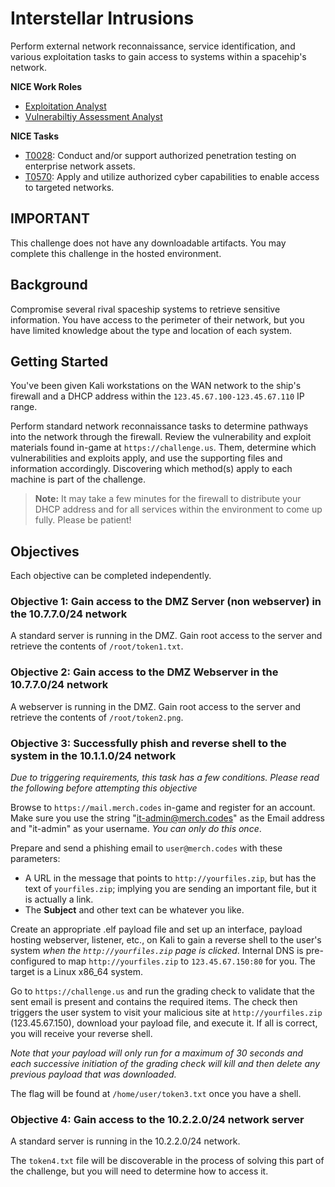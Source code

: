 # Interstellar Intrusions

Perform external network reconnaissance, service identification, and various exploitation tasks to gain access to systems within a spacehip's network.

**NICE Work Roles**

- [Exploitation Analyst](https://niccs.cisa.gov/workforce-development/nice-framework)
- [Vulnerabiltiy Assessment Analyst](https://niccs.cisa.gov/workforce-development/nice-framework)

**NICE Tasks**
 - [T0028](https://niccs.cisa.gov/workforce-development/nice-framework): Conduct and/or support authorized penetration testing on enterprise network assets.
 - [T0570](https://niccs.cisa.gov/workforce-development/nice-framework): Apply and utilize authorized cyber capabilities to enable access to targeted networks.


## IMPORTANT
This challenge does not have any downloadable artifacts. You may complete this challenge in the hosted environment.

## Background

Compromise several rival spaceship systems to retrieve sensitive information. You have access to the perimeter of their network, but you have limited knowledge about the type and location of each system.

## Getting Started

You've been given Kali workstations on the WAN network to the ship's firewall and a DHCP address within the `123.45.67.100-123.45.67.110` IP range.

Perform standard network reconnaissance tasks to determine pathways into the network through the firewall. Review the vulnerability and exploit materials found in-game at `https://challenge.us`. Them, determine which vulnerabilities and exploits apply, and use the supporting files and information accordingly. Discovering which method(s) apply to each machine is part of the challenge.

>**Note:** It may take a few minutes for the firewall to distribute your DHCP address and for all services within the environment to come up fully. Please be patient!

## Objectives

Each objective can be completed independently.

### Objective 1: Gain access to the DMZ Server (non webserver) in the 10.7.7.0/24 network

A standard server is running in the DMZ. Gain root access to the server and retrieve the contents of `/root/token1.txt`.

### Objective 2: Gain access to the DMZ Webserver in the 10.7.7.0/24 network

A webserver is running in the DMZ. Gain root access to the server and retrieve the contents of `/root/token2.png`.

### Objective 3: Successfully phish and reverse shell to the system in the 10.1.1.0/24 network

*Due to triggering requirements, this task has a few conditions. Please read the following before attempting this objective*

Browse to `https://mail.merch.codes` in-game and register for an account. Make sure you use the string "it-admin@merch.codes" as the Email address and "it-admin" as your username. *You can only do this once*.

Prepare and send a phishing email to `user@merch.codes` with these parameters:
- A URL in the message that points to `http://yourfiles.zip`, but has the text of `yourfiles.zip`; implying you are sending an important file, but it is actually a link.
- The **Subject** and other text can be whatever you like.

Create an appropriate .elf payload file and set up an interface, payload hosting webserver, listener, etc., on Kali to gain a reverse shell to the user's system *when the `http://yourfiles.zip` page is clicked*. Internal DNS is pre-configured to map `http://yourfiles.zip` to `123.45.67.150:80` for you. The target is a Linux x86_64 system.

Go to `https://challenge.us` and run the grading check to validate that the sent email is present and contains the required items. The check then triggers the user system to visit your malicious site at `http://yourfiles.zip` (123.45.67.150), download your payload file, and execute it. If all is correct, you will receive your reverse shell.

*Note that your payload will only run for a maximum of 30 seconds and each successive initiation of the grading check will kill and then delete any previous payload that was downloaded.*

The flag will be found at `/home/user/token3.txt` once you have a shell.

### Objective 4: Gain access to the 10.2.2.0/24 network server

A standard server is running in the 10.2.2.0/24 network.

The `token4.txt` file will be discoverable in the process of solving this part of the challenge, but you will need to determine how to access it. 
